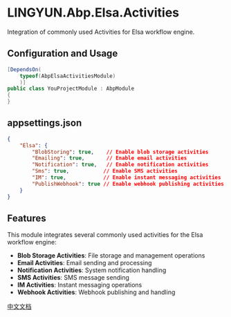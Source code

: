 # LINGYUN.Abp.Elsa.Activities

Integration of commonly used Activities for Elsa workflow engine.

## Configuration and Usage

```csharp
[DependsOn(
    typeof(AbpElsaActivitiesModule)
    )]
public class YouProjectModule : AbpModule
{
}
```

## appsettings.json
```json
{
    "Elsa": {
        "BlobStoring": true,    // Enable blob storage activities
        "Emailing": true,       // Enable email activities
        "Notification": true,   // Enable notification activities
        "Sms": true,           // Enable SMS activities
        "IM": true,            // Enable instant messaging activities
        "PublishWebhook": true // Enable webhook publishing activities
    }
}
```

## Features

This module integrates several commonly used activities for the Elsa workflow engine:

* **Blob Storage Activities**: File storage and management operations
* **Email Activities**: Email sending and processing
* **Notification Activities**: System notification handling
* **SMS Activities**: SMS message sending
* **IM Activities**: Instant messaging operations
* **Webhook Activities**: Webhook publishing and handling

[中文文档](./README.md)
